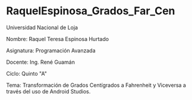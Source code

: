 # RaquelEspinosa_Grados_Far_Cen
Universidad Nacional de Loja

Nombre: Raquel Teresa Espinosa Hurtado

Asignatura: Programación Avanzada

Docente: Ing. René Guamán

Ciclo: Quinto "A"

Tema: Transformación de Grados Centígrados a Fahrenheit y Viceversa a través del uso de Android Studios.
